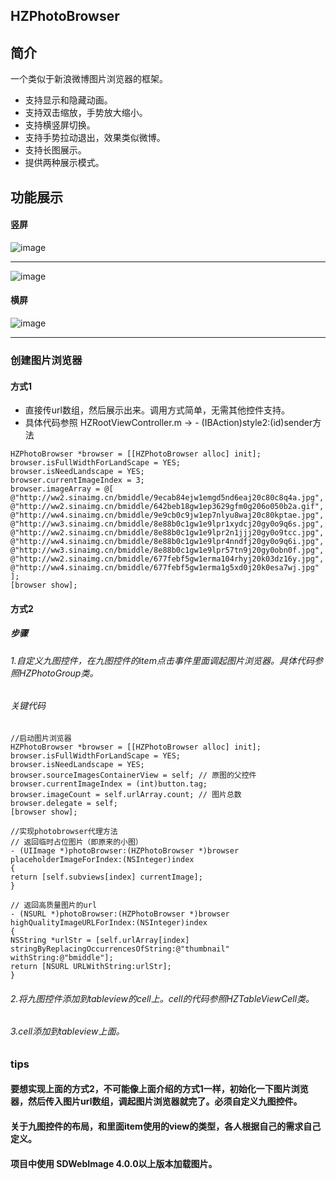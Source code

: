 ## HZPhotoBrowser

## 简介
一个类似于新浪微博图片浏览器的框架。

* 支持显示和隐藏动画。
* 支持双击缩放，手势放大缩小。
* 支持横竖屏切换。
* 支持手势拉动退出，效果类似微博。
* 支持长图展示。
* 提供两种展示模式。


## 功能展示

#### 竖屏
![image](https://github.com/chennyhuang/HZPhotoBrowser/blob/master/1.gif)
<hr/>

![image](https://github.com/chennyhuang/HZPhotoBrowser/blob/master/2.gif)

#### 横屏
![image](https://github.com/chennyhuang/HZPhotoBrowser/blob/master/3.gif)
<hr/>


### 创建图片浏览器
#### 方式1
* 直接传url数组，然后展示出来。调用方式简单，无需其他控件支持。
* 具体代码参照 HZRootViewController.m -> - (IBAction)style2:(id)sender方法
```objc
HZPhotoBrowser *browser = [[HZPhotoBrowser alloc] init];
browser.isFullWidthForLandScape = YES;
browser.isNeedLandscape = YES;
browser.currentImageIndex = 3;
browser.imageArray = @[
@"http://ww2.sinaimg.cn/bmiddle/9ecab84ejw1emgd5nd6eaj20c80c8q4a.jpg",
@"http://ww2.sinaimg.cn/bmiddle/642beb18gw1ep3629gfm0g206o050b2a.gif",
@"http://ww4.sinaimg.cn/bmiddle/9e9cb0c9jw1ep7nlyu8waj20c80kptae.jpg",
@"http://ww3.sinaimg.cn/bmiddle/8e88b0c1gw1e9lpr1xydcj20gy0o9q6s.jpg",
@"http://ww2.sinaimg.cn/bmiddle/8e88b0c1gw1e9lpr2n1jjj20gy0o9tcc.jpg",
@"http://ww4.sinaimg.cn/bmiddle/8e88b0c1gw1e9lpr4nndfj20gy0o9q6i.jpg",
@"http://ww3.sinaimg.cn/bmiddle/8e88b0c1gw1e9lpr57tn9j20gy0obn0f.jpg",
@"http://ww2.sinaimg.cn/bmiddle/677febf5gw1erma104rhyj20k03dz16y.jpg",
@"http://ww4.sinaimg.cn/bmiddle/677febf5gw1erma1g5xd0j20k0esa7wj.jpg"
];
[browser show];
```

#### 方式2
##### 步骤
###### 1.自定义九图控件，在九图控件的item点击事件里面调起图片浏览器。具体代码参照HZPhotoGroup类。
###### 关键代码
```objc
//启动图片浏览器
HZPhotoBrowser *browser = [[HZPhotoBrowser alloc] init];
browser.isFullWidthForLandScape = YES;
browser.isNeedLandscape = YES;
browser.sourceImagesContainerView = self; // 原图的父控件
browser.currentImageIndex = (int)button.tag;
browser.imageCount = self.urlArray.count; // 图片总数
browser.delegate = self;
[browser show];
```
```objc
//实现photobrowser代理方法
// 返回临时占位图片（即原来的小图）
- (UIImage *)photoBrowser:(HZPhotoBrowser *)browser placeholderImageForIndex:(NSInteger)index
{
return [self.subviews[index] currentImage];
}

// 返回高质量图片的url
- (NSURL *)photoBrowser:(HZPhotoBrowser *)browser highQualityImageURLForIndex:(NSInteger)index
{
NSString *urlStr = [self.urlArray[index] stringByReplacingOccurrencesOfString:@"thumbnail" withString:@"bmiddle"];
return [NSURL URLWithString:urlStr];
}
```
###### 2.将九图控件添加到tableview的cell上。cell的代码参照HZTableViewCell类。
###### 3.cell添加到tableview上面。

### tips
#### 要想实现上面的方式2，不可能像上面介绍的方式1一样，初始化一下图片浏览器，然后传入图片url数组，调起图片浏览器就完了。必须自定义九图控件。
#### 关于九图控件的布局，和里面item使用的view的类型，各人根据自己的需求自己定义。
#### 项目中使用 SDWebImage 4.0.0以上版本加载图片。
